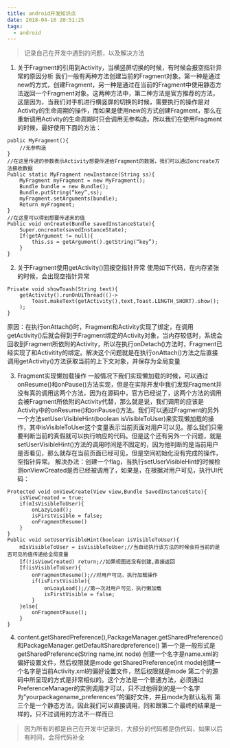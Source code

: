 ```yaml
---
title: android开发知识点
date: 2018-04-16 20:51:25
tags:
  - android
---
```

<!--more-->
> 记录自己在开发中遇到的问题，以及解决方法

1. 关于Fragment的引用到Activity，当横竖屏切换的时候，有时候会报空指针异常的原因分析
我们一般有两种方法创建当前的Fragment对象。第一种是通过new的方式，创建Fragment，另一种是通过在当前的Fragment中使用静态方法返回一个Fragment对象。这两种方法中，第二种方法是官方推荐的方法，这是因为，当我们对手机进行横竖屏的切换的时候，需要执行的操作是对Activity的生命周期的操作，而如果是使用new的方式创建Fragment，那么在重新调用Activity的生命周期时只会调用无参构造。所以我们在使用Fragment的时候，最好使用下面的方法：

```
public MyFragment(){
    //无参构造
}
//在这里传递的参数表示Activity想要传递给Fragment的数据，我们可以通过oncreate方法接收数据
Public static MyFragment newInstance(String ss){
    MyFragment myFragment = new MyFragment();
    Bundle bundle = new Bundle();
    Bundle.putString(“key”,ss);
    myFragment.setArguments(bundle);
    Return myFragment;
}
//在这里可以得到想要传递来的值
Public void onCreate(Bundle savedInstanceState){
    Super.oncreate(savedInstanceState);
    If(getArgument != null){
        this.ss = getArgument().getString(“key”);
    }
}
```
2. 关于Fragment使用getActivity()回报空指针异常
使用如下代码，在内存紧张的时候，会出现空指针异常
```
Private void showToash(String text){
    getActivity().runOnUiThread(()->
        Toast.makeText(getActivity(),text,Toast.LENGTH_SHORT).show();
    );
}
```
原因：在执行onAttach()时，Fragment和Activity实现了绑定，在调用getActivity()后就会得到于Fragment绑定的Activity对象，当内存较低时，系统会回收到Fragment所依附的Activity，所以在执行onDetach()方法时，Fragment已经实现了和Activitity的绑定。解决这个问题就是在执行onAttach()方法之后直接调用getActivity()方法获取当前的上下文对象，并保存为全局变量

3. Fragment实现懒加载操作
一般情况下我们实现懒加载的时候，可以通过onResume()和onPause()方法实现，但是在实际开发中我们发现Fragment并没有真的调用这两个方法，因为在源码中，官方已经说了，这两个方法的调用会被Fragment所依附的Activity代替，那么就是说，我们调用的应该是Activity中的onResume()和onPause()方法。我们可以通过Fragment的另外一个方法setUserVisibleHint(boolean isVisibleToUser)来实现懒加载的操作，其中isVisibleToUser这个变量表示当前页面对用户可以见。那么我们只需要判断当前的真假就可以执行响应的代码。但是这个还有另外一个问题，就是setUserVisibleHint()方法的调用时间是不固定的，因为他判断的是当前用户是否看见，那么就存在当前页面已经可见，但是空间初始化没有完成的操作，空指针异常。
解决办法：创建一个flag，当执行setUserVisibleHint的时候检测onViewCreated是否已经被调用了，如果是，在根据对用户可见，执行UI代码：
```
Protected void onViewCreate(View view,Bundle SavedInstanceState){
    isViewCreated = true;
    if(mIsVisibleToUser){
        onLazyLoad();
        isFirstVisible = false;
        onFragmentResume()
    }
}
Public void setUserVisibleHint(boolean isVisibleToUser){
    mIsVisibleToUser = isVisibleToUser;//当自动执行该方法的时候会将当前的是否可见的值传递给全局变量
    If(!isViewCreated) return;//如果视图还没有创建,直接返回
    If(isVisibleToUser){
        onFragmentResume();//对用户可见，执行加载操作
        if(isFirstVisible){
            onLoayLoad();//第一次对用户可见，执行懒加载
            isFirstVisible = false;
        }
    }else{
        onFragmentPause();
    }
}
```
4. content.getSharedPreference(),PackageManager.getSharedPreference()和PackageManager.getDefaultSharedpreference()
第一个是一般形式是
getSharedPreference(String name,int node) 创建一个名字是name.xml的偏好设置文件，然后权限就是mode
getSharedPreference(int mode)创建一个名字是当前Activity.xml的偏好设置文件，然后权限就是mode
第二个的源码中所呈现的方式是非常相似的。这个方法是一个普通方法，必须通过PreferenceManager的实例调用才可以，只不过他得到的是一个名字为”yourpackagename_preferences”的偏好文件，并且mode为默认私有
第三个是一个静态方法，因此我们可以直接调用，同和跟第二个最终的结果是一样的，只不过调用的方法不一样而已



















> 因为所有的都是自己在开发中记录的，大部分的代码都是伪代码，如果以后有时间，会将代码补全